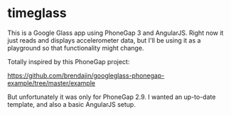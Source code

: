 timeglass
=========

This is a Google Glass app using PhoneGap 3 and AngularJS.  Right now it just reads and displays accelerometer data, but I'll be using it as a playground so that functionality might change.

Totally inspired by this PhoneGap project:

https://github.com/brendajin/googleglass-phonegap-example/tree/master/example

But unfortunately it was only for PhoneGap 2.9.  I wanted an up-to-date template, and also a basic AngularJS setup.